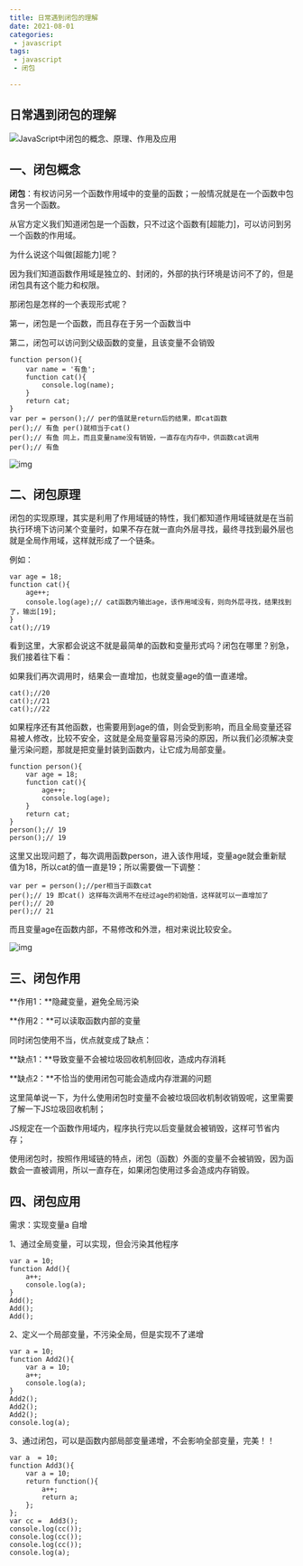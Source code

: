 ```yaml
---
title: 日常遇到闭包的理解
date: 2021-08-01
categories:
 - javascript
tags:
 - javascript
 - 闭包

---
```

## 日常遇到闭包的理解

![JavaScript中闭包的概念、原理、作用及应用](https://pic3.zhimg.com/v2-05ec1ae5c3ceff0f4d2a54d676bb5e92_1440w.jpg?source=172ae18b)

## 一、闭包概念

**闭包**：有权访问另一个函数作用域中的变量的函数；一般情况就是在一个函数中包含另一个函数。

从官方定义我们知道闭包是一个函数，只不过这个函数有[超能力]，可以访问到另一个函数的作用域。

为什么说这个叫做[超能力]呢？

因为我们知道函数作用域是独立的、封闭的，外部的执行环境是访问不了的，但是闭包具有这个能力和权限。

那闭包是怎样的一个表现形式呢？

第一，闭包是一个函数，而且存在于另一个函数当中

第二，闭包可以访问到父级函数的变量，且该变量不会销毁

```text
function person(){
    var name = '有鱼';
    function cat(){
        console.log(name);
    }
    return cat;
}
var per = person();// per的值就是return后的结果，即cat函数
per();// 有鱼 per()就相当于cat()
per();// 有鱼 同上，而且变量name没有销毁，一直存在内存中，供函数cat调用
per();// 有鱼
```

![img](https://pic3.zhimg.com/80/v2-7c40674210821e9c39be632e06d7b6ca_1440w.jpg)

## 二、闭包原理

闭包的实现原理，其实是利用了作用域链的特性，我们都知道作用域链就是在当前执行环境下访问某个变量时，如果不存在就一直向外层寻找，最终寻找到最外层也就是全局作用域，这样就形成了一个链条。

例如：

```text
var age = 18;
function cat(){
    age++;
    console.log(age);// cat函数内输出age，该作用域没有，则向外层寻找，结果找到了，输出[19];
}
cat();//19
```

看到这里，大家都会说这不就是最简单的函数和变量形式吗？闭包在哪里？别急，我们接着往下看：

如果我们再次调用时，结果会一直增加，也就变量age的值一直递增。

```text
cat();//20
cat();//21
cat();//22
```

如果程序还有其他函数，也需要用到age的值，则会受到影响，而且全局变量还容易被人修改，比较不安全，这就是全局变量容易污染的原因，所以我们必须解决变量污染问题，那就是把变量封装到函数内，让它成为局部变量。

```text
function person(){
    var age = 18;
    function cat(){
        age++;
        console.log(age);
    }
    return cat;
}
person();// 19
person();// 19
```

这里又出现问题了，每次调用函数person，进入该作用域，变量age就会重新赋值为18，所以cat的值一直是19；所以需要做一下调整：

```text
var per = person();//per相当于函数cat
per();// 19 即cat() 这样每次调用不在经过age的初始值，这样就可以一直增加了
per();// 20
per();// 21
```

而且变量age在函数内部，不易修改和外泄，相对来说比较安全。

![img](https://pic1.zhimg.com/80/v2-70671840b20631915d64c54e00241748_1440w.jpg)

## 三、闭包作用

**作用1：**隐藏变量，避免全局污染

**作用2：**可以读取函数内部的变量

同时闭包使用不当，优点就变成了缺点：

**缺点1：**导致变量不会被垃圾回收机制回收，造成内存消耗

**缺点2：**不恰当的使用闭包可能会造成内存泄漏的问题

这里简单说一下，为什么使用闭包时变量不会被垃圾回收机制收销毁呢，这里需要了解一下JS垃圾回收机制；

JS规定在一个函数作用域内，程序执行完以后变量就会被销毁，这样可节省内存；

使用闭包时，按照作用域链的特点，闭包（函数）外面的变量不会被销毁，因为函数会一直被调用，所以一直存在，如果闭包使用过多会造成内存销毁。

## 四、闭包应用

需求：实现变量a 自增

1、通过全局变量，可以实现，但会污染其他程序

```text
var a = 10;
function Add(){
    a++;
    console.log(a);
}
Add();
Add();
Add();
```

2、定义一个局部变量，不污染全局，但是实现不了递增

```text
var a = 10;
function Add2(){
    var a = 10;
    a++;
    console.log(a);
}
Add2();
Add2();
Add2();
console.log(a);
```

3、通过闭包，可以是函数内部局部变量递增，不会影响全部变量，完美！！

```text
var a  = 10;
function Add3(){
    var a = 10;
    return function(){
        a++;
        return a;
    };
};
var cc =  Add3();
console.log(cc());
console.log(cc());
console.log(cc());
console.log(a);
```

